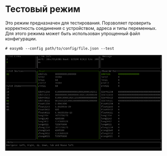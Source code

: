 # **Тестовый режим**

Это режим предназначен для тестирования. Порзволяет проверить корректность соединения с устройством, адреса и типы переменных.
Для этого режима может быть использован упрощенный файл конфигурации.

```shell
# easymb --config path/to/config/file.json --test
```

![test](../../test.png)